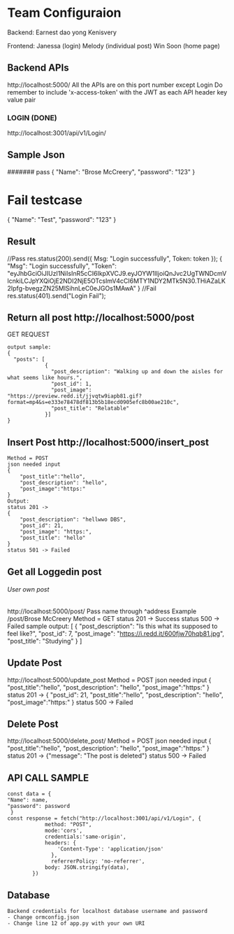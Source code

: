 # Team Configuraion
Backend:
Earnest 
dao yong
Kenisvery

Frontend:
Janessa (login)
Melody (individual post)
Win Soon (home page)

## Backend APIs
http://localhost:5000/
All the APIs are on this port number except Login
Do remember to include 'x-access-token' with the JWT as each API header key value pair

### LOGIN (DONE)
http://localhost:3001/api/v1/Login/
## Sample Json
####### pass
{
    "Name": "Brose McCreery",
    "password": "123"
}
# Fail testcase
{
    "Name": "Test",
    "password": "123"
}


## Result
//Pass
res.status(200).send({ Msg: "Login successfully", Token: token });
{
    "Msg": "Login successfully",
    "Token": "eyJhbGciOiJIUzI1NiIsInR5cCI6IkpXVCJ9.eyJOYW1lIjoiQnJvc2UgTWNDcmVlcnkiLCJpYXQiOjE2NDI2NjE5OTcsImV4cCI6MTY1NDY2MTk5N30.THiAZaLK2Ipfg-bvegzZN25MlSihnLeC0eJGOs1MAwA"
}
//Fail
res.status(401).send("Login Fail");


## Return all post http://localhost:5000/post
GET REQUEST

    output sample:
    {
      "posts": [
                {
                  "post_description": "Walking up and down the aisles for what seems like hours.", 
                  "post_id": 1, 
                  "post_image": "https://preview.redd.it/jjvqtw9iapb81.gif?format=mp4&s=e333e78478df813b5b18ecd0905efc8b00ae210c", 
                  "post_title": "Relatable"
                }]
    }

## Insert Post http://localhost:5000/insert_post
    Method = POST
    json needed input
    {
        "post_title":"hello",
        "post_description": "hello",
        "post_image":"https:"
    }
    Output:
    status 201 -> 
    {
        "post_description": "hellwwo DBS",
        "post_id": 21,
        "post_image": "https:",
        "post_title": "hello"
    }
    status 501 -> Failed

## Get all Loggedin post 
###### User own post

http://localhost:5000/post/<name>
    Pass name through ^address 
    Example /post/Brose McCreery
    Method = GET
    status 201 -> Success
    status 500 -> Failed
    sample output:
    [
        {
            "post_description": "Is this what its supposed to feel like?", 
            "post_id": 7, 
            "post_image": "https://i.redd.it/600fjw70hqb81.jpg", 
            "post_title": "Studying"
        }
    ]

## Update Post
http://localhost:5000/update_post
    Method = POST
    json needed input
    {
        "post_title":"hello",
        "post_description": "hello",
        "post_image":"https:"
    }
    status 201 -> {
        "post_id": 21,
        "post_title":"hello",
        "post_description": "hello",
        "post_image":"https:"
    }
    status 500 -> Failed
    
## Delete Post
http://localhost:5000/delete_post/<name>
    Method = POST
    json needed input
    {
        "post_title":"hello",
        "post_description": "hello",
        "post_image":"https:"
    }
    status 201 -> {"message": "The post is deleted"}
    status 500 -> Failed

## API CALL SAMPLE
```
const data = {
"Name": name,
"password": password
 }
const response = fetch("http://localhost:3001/api/v1/Login", {
            method: "POST",
            mode:'cors',
            credentials:'same-origin',
            headers: {
                'Content-Type': 'application/json'
              },
              referrerPolicy: 'no-referrer',
            body: JSON.stringify(data),
        })
```
##   Database
    Backend credentials for localhost database username and password
    - Change ormconfig.json
    - Change line 12 of app.py with your own URI
    